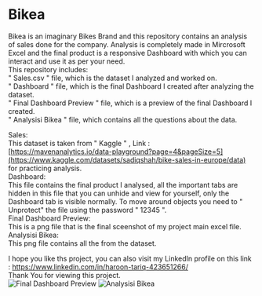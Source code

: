 # Bikea  
Bikea is an imaginary Bikes Brand and this repository contains an analysis of sales done for the company. Analysis is completely made in Mircrosoft Excel and the final product is a responsive Dashboard with which you can interact and use it as per your need.  
This repository includes:  
" Sales.csv " file, which is the dataset I analyzed and worked on.  
" Dashboard " file, which is the final Dashboard I created after analyzing the dataset.  
" Final Dashboard Preview " file, which is a preview of the final Dashboard I created.  
" Analysisi Bikea " file, which contains all the questions about the data.  

Sales:  
This dataset is taken from " Kaggle " , Link : [https://mavenanalytics.io/data-playground?page=4&pageSize=5](https://www.kaggle.com/datasets/sadiqshah/bike-sales-in-europe/data) for practicing analysis.  
Dashboard:  
This file contains the final product I analysed, all the important tabs are hidden in this file that you can unhide and view for yourself, only the Dashboard tab is visible normally. To move around objects you need to " Unprotect" the file using the password " 12345 ".  
Final Dashboard Preview:  
This is a png file that is the final sceenshot of my project main excel file.  
Analysisi Bikea:  
This png file contains all the from the dataset.  

I hope you like ths project, you can also visit my LinkedIn profile on this link : https://www.linkedin.com/in/haroon-tariq-423651266/  
Thank You for viewing this project.  
![Final Dashboard Preview](https://github.com/healerxd777/Bikea/assets/102010580/c8ea941d-d0c1-418a-9a57-0ab8ef1e9a59)
![Analysisi Bikea](https://github.com/healerxd777/Bikea/assets/102010580/a662237a-d13a-4e79-a20c-930d81d35ea7)
